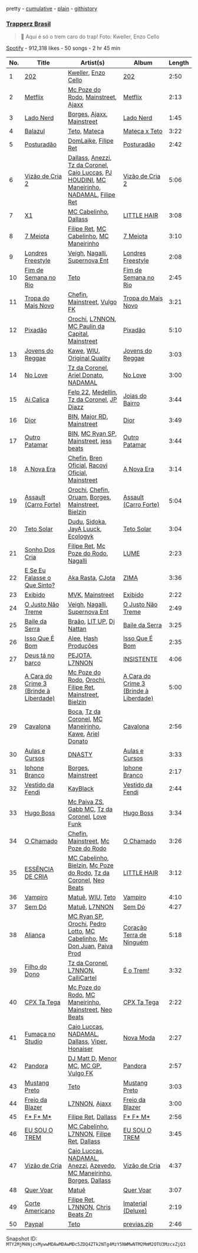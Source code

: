 pretty - [cumulative](/playlists/cumulative/37i9dQZF1DWWr5uieiPUVM.md) - [plain](/playlists/plain/37i9dQZF1DWWr5uieiPUVM) - [githistory](https://github.githistory.xyz/mackorone/spotify-playlist-archive/blob/main/playlists/plain/37i9dQZF1DWWr5uieiPUVM)

### [Trapperz Brasil](https://open.spotify.com/playlist/37i9dQZF1DWWr5uieiPUVM)

> 🚂  Aqui é só o trem caro do trap! Foto: Kweller, Enzo Cello

[Spotify](https://open.spotify.com/user/spotify) - 912,318 likes - 50 songs - 2 hr 45 min

| No. | Title | Artist(s) | Album | Length |
|---|---|---|---|---|
| 1 | [202](https://open.spotify.com/track/3imzmQM2DPPVBLMiBBexRL) | [Kweller](https://open.spotify.com/artist/4W4NkfM4A1sX2S2bfYlV07), [Enzo Cello](https://open.spotify.com/artist/5d6V3NZSeR7XZmEkf8inaU) | [202](https://open.spotify.com/album/5F5QjUVSgXHrXj7xbhSRW6) | 2:50 |
| 2 | [Metflix](https://open.spotify.com/track/3ZtHHGpAPSWC7Gnios4lmK) | [Mc Poze do Rodo](https://open.spotify.com/artist/28ie4NNTa2VW2QV4Zray8M), [Mainstreet](https://open.spotify.com/artist/25XJqeReVV38w0tR04GGBd), [Ajaxx](https://open.spotify.com/artist/0y7B2G0jNMGWyQJsOoRMUt) | [Metflix](https://open.spotify.com/album/36GkjPO0oYcbKFCYtbPEHj) | 2:13 |
| 3 | [Lado Nerd](https://open.spotify.com/track/152JuulFiSlmLQU1p3oM4b) | [Borges](https://open.spotify.com/artist/6jBww4kwlSrjaNYP7AQPtX), [Ajaxx](https://open.spotify.com/artist/0y7B2G0jNMGWyQJsOoRMUt), [Mainstreet](https://open.spotify.com/artist/25XJqeReVV38w0tR04GGBd) | [Lado Nerd](https://open.spotify.com/album/4X0qPgz8rtgBfxSsTY3L5N) | 1:45 |
| 4 | [Balazul](https://open.spotify.com/track/1RgJ4lexKGNBlKnyxB5SRt) | [Teto](https://open.spotify.com/artist/68YeXpLt3jB7JHQS5ZjMGo), [Mateca](https://open.spotify.com/artist/6PCKJU7fu36U4fRl7354wU) | [Mateca x Teto](https://open.spotify.com/album/6UxAHRNJAQpp9Rd1aGrQd7) | 3:22 |
| 5 | [Posturadão](https://open.spotify.com/track/0ToPj749UPF7MGE6KDyrIp) | [DomLaike](https://open.spotify.com/artist/4PzPx1yc3kGVo4EgCiLqCQ), [Filipe Ret](https://open.spotify.com/artist/7gJN8W0589FisSYJS17K54) | [Posturadão](https://open.spotify.com/album/2IH59QF9TV9xbbtRAQKhEO) | 2:42 |
| 6 | [Vizão de Cria 2](https://open.spotify.com/track/4eTtgdIXEy2LvLeg7NNSov) | [Dallass](https://open.spotify.com/artist/4LAFtDzlQM89xov636hMVv), [Anezzi](https://open.spotify.com/artist/1RaUlYy9nsEiDlucisa5Bk), [Tz da Coronel](https://open.spotify.com/artist/3lIU3RoZiHen1QXAQ3KQ9e), [Caio Luccas](https://open.spotify.com/artist/1a3fr7NdeBT4JlGj6YlbDL), [PJ HOUDINI](https://open.spotify.com/artist/3nfVTPYDnppERKGCRS4vim), [MC Maneirinho](https://open.spotify.com/artist/3M8aD9XWxfel3jZakRbibZ), [NADAMAL](https://open.spotify.com/artist/3YVxmhkewoRHu8WFgWlCb7), [Filipe Ret](https://open.spotify.com/artist/7gJN8W0589FisSYJS17K54) | [Vizão de Cria 2](https://open.spotify.com/album/3W3xxYwImmhuDQhYCRb1Tl) | 5:06 |
| 7 | [X1](https://open.spotify.com/track/0dcHD9QhnWRA41zoLnC83X) | [MC Cabelinho](https://open.spotify.com/artist/1WQBwwssN6r8DSjUlkyUGW), [Dallass](https://open.spotify.com/artist/4LAFtDzlQM89xov636hMVv) | [LITTLE HAIR](https://open.spotify.com/album/1KAZ4CtfGW7JgVvh6lq30V) | 3:08 |
| 8 | [7 Meiota](https://open.spotify.com/track/7GlKZPZ02XIhVCSwHboMTb) | [Filipe Ret](https://open.spotify.com/artist/7gJN8W0589FisSYJS17K54), [MC Cabelinho](https://open.spotify.com/artist/1WQBwwssN6r8DSjUlkyUGW), [MC Maneirinho](https://open.spotify.com/artist/3M8aD9XWxfel3jZakRbibZ) | [7 Meiota](https://open.spotify.com/album/48aImzLYN7EO5RTsJSKXjW) | 3:10 |
| 9 | [Londres Freestyle](https://open.spotify.com/track/1lgavq2sDLrnD5h5BytyBr) | [Veigh](https://open.spotify.com/artist/4YqwRbMLqGHRHLS1w2ZKse), [Nagalli](https://open.spotify.com/artist/6TPJK8tv3AKKSsw0lENTQk), [Supernova Ent](https://open.spotify.com/artist/3prRKGJz16RRMRSIM97nHw) | [Londres Freestyle](https://open.spotify.com/album/2u5F0rIXQeCZHvtuB3ySxU) | 2:08 |
| 10 | [Fim de Semana no Rio](https://open.spotify.com/track/7afaZ37wJJL6880z1NRgJS) | [Teto](https://open.spotify.com/artist/68YeXpLt3jB7JHQS5ZjMGo) | [Fim de Semana no Rio](https://open.spotify.com/album/02q2gOT5jYZN9fXLPFxy9S) | 2:45 |
| 11 | [Tropa do Mais Novo](https://open.spotify.com/track/1Afqu53uuGNHKXyCfNIqhW) | [Chefin](https://open.spotify.com/artist/68PYmgkbRP1qZnEWOry7sB), [Mainstreet](https://open.spotify.com/artist/25XJqeReVV38w0tR04GGBd), [Vulgo FK](https://open.spotify.com/artist/27azwwkxutWL1BWMkgNIh0) | [Tropa do Mais Novo](https://open.spotify.com/album/1HDwGbuDmbuu8WJG81cCMV) | 3:21 |
| 12 | [Pixadão](https://open.spotify.com/track/06VHFg61ePkcCQfYFEuz5c) | [Orochi](https://open.spotify.com/artist/3rfM2cGqF6DB0kUyytMkXx), [L7NNON](https://open.spotify.com/artist/0JjPiLQNgAFaEkwoy56B1C), [MC Paulin da Capital](https://open.spotify.com/artist/592JnViQ2tot63c1SbtgK2), [Mainstreet](https://open.spotify.com/artist/25XJqeReVV38w0tR04GGBd) | [Pixadão](https://open.spotify.com/album/11XLoSzIKieX8A4zC9mNcq) | 5:10 |
| 13 | [Jovens do Reggae](https://open.spotify.com/track/3HdEOUNuFuoWj06rXpQQ4o) | [Kawe](https://open.spotify.com/artist/1TYJOhNSxMOODWiDVhuyZb), [WIU](https://open.spotify.com/artist/3MrDVzg7ZXaYMyQmbDInr7), [Original Quality](https://open.spotify.com/artist/5ZTnWo7IY6rdIxm6aTSR84) | [Jovens do Reggae](https://open.spotify.com/album/1GJLb6DW0nVTH9rcaCzKgp) | 3:03 |
| 14 | [No Love](https://open.spotify.com/track/3HjRNbYrOfKnbAav3fU5KL) | [Tz da Coronel](https://open.spotify.com/artist/3lIU3RoZiHen1QXAQ3KQ9e), [Ariel Donato](https://open.spotify.com/artist/7H3XEvrS2PsNzM76MczgHJ), [NADAMAL](https://open.spotify.com/artist/3YVxmhkewoRHu8WFgWlCb7) | [No Love](https://open.spotify.com/album/50GSItNqYJip64TPybq3A4) | 3:00 |
| 15 | [Ai Calica](https://open.spotify.com/track/6NfcophozKrarDAfjAC8JB) | [Felp 22](https://open.spotify.com/artist/56IPf5d631ccKOTmo8RFHK), [Medellin](https://open.spotify.com/artist/06zC1Z0YDLeWPBLIEAkswh), [Tz da Coronel](https://open.spotify.com/artist/3lIU3RoZiHen1QXAQ3KQ9e), [JP Diazz](https://open.spotify.com/artist/344mmrwz81JfFfW9PLqZsd) | [Joias do Bairro](https://open.spotify.com/album/4FbcW3acqCCa64ePx1fKOr) | 3:44 |
| 16 | [Dior](https://open.spotify.com/track/5DhiTYpD599fu3q7fCepgL) | [BIN](https://open.spotify.com/artist/1WXbiUMl1AT9Inb619xPUg), [Major RD](https://open.spotify.com/artist/76hYPcWML9NGEh8LashwT5), [Mainstreet](https://open.spotify.com/artist/25XJqeReVV38w0tR04GGBd) | [Dior](https://open.spotify.com/album/35JWLvhVLeuoEHRVFPswzR) | 3:49 |
| 17 | [Outro Patamar](https://open.spotify.com/track/0hVKEiZ9lWwKQlBk4VZ0GK) | [BIN](https://open.spotify.com/artist/1WXbiUMl1AT9Inb619xPUg), [MC Ryan SP](https://open.spotify.com/artist/75i9GaW2MJUgt4BkdUnuUY), [Mainstreet](https://open.spotify.com/artist/25XJqeReVV38w0tR04GGBd), [jess beats](https://open.spotify.com/artist/7uskxjQtkzfiqHCNIIv3gD) | [Outro Patamar](https://open.spotify.com/album/4J1SvtWJvuHaPkjk6PlIom) | 3:44 |
| 18 | [A Nova Era](https://open.spotify.com/track/3GlfVkqT66eHtYI0jICo6u) | [Chefin](https://open.spotify.com/artist/68PYmgkbRP1qZnEWOry7sB), [Bren Oficial](https://open.spotify.com/artist/2kz0IOC0n4w9Zg7X7HigTB), [Racovi Oficial](https://open.spotify.com/artist/4wKMCoPdqFIdM8I1jDERYX), [Mainstreet](https://open.spotify.com/artist/25XJqeReVV38w0tR04GGBd) | [A Nova Era](https://open.spotify.com/album/3sIthkLCUPdx9Sk18gFTSL) | 3:14 |
| 19 | [Assault \(Carro Forte\)](https://open.spotify.com/track/7BwjZ1jy4B0ZyXTY4YQM9A) | [Orochi](https://open.spotify.com/artist/3rfM2cGqF6DB0kUyytMkXx), [Chefin](https://open.spotify.com/artist/68PYmgkbRP1qZnEWOry7sB), [Oruam](https://open.spotify.com/artist/4yGgbQJMq9orWypwqtdzYT), [Borges](https://open.spotify.com/artist/6jBww4kwlSrjaNYP7AQPtX), [Mainstreet](https://open.spotify.com/artist/25XJqeReVV38w0tR04GGBd), [Bielzin](https://open.spotify.com/artist/2vWGxqWbGgmgxVDZ5CBvBP) | [Assault \(Carro Forte\)](https://open.spotify.com/album/4K5XemHceyhOJtQVVVtQqO) | 5:04 |
| 20 | [Teto Solar](https://open.spotify.com/track/0LL0f65AL3cYEopGZYPnuC) | [Dudu](https://open.spotify.com/artist/5Ynf8bbQV9ICbK3vZoPxGF), [Sidoka](https://open.spotify.com/artist/7EyzyrMNgqiK8bMrbkOT9l), [JayA Luuck](https://open.spotify.com/artist/4oxFgud0qa3A1tE6JFpFVp), [Ecologyk](https://open.spotify.com/artist/1mohmQWtxDNZcBGkfxG4eW) | [Teto Solar](https://open.spotify.com/album/6ft3PwbypxEq9WycNgLRGR) | 3:04 |
| 21 | [Sonho Dos Cria](https://open.spotify.com/track/6KKT8dzP21J4WwBp9swjob) | [Filipe Ret](https://open.spotify.com/artist/7gJN8W0589FisSYJS17K54), [Mc Poze do Rodo](https://open.spotify.com/artist/28ie4NNTa2VW2QV4Zray8M), [Nagalli](https://open.spotify.com/artist/6TPJK8tv3AKKSsw0lENTQk) | [LUME](https://open.spotify.com/album/4sB8eASUZfGxo2ZZ2lLwkG) | 2:23 |
| 22 | [E Se Eu Falasse o Que Sinto?](https://open.spotify.com/track/68WBThXJjEP9XyzFHppAdX) | [Aka Rasta](https://open.spotify.com/artist/1beK7BpUs2hTagfzLUb1HB), [CJota](https://open.spotify.com/artist/5qvphJwi72TG198xn5VVYH) | [ZIMA](https://open.spotify.com/album/2jTUSGIQ6bUClribNqzoTf) | 3:36 |
| 23 | [Exibido](https://open.spotify.com/track/4Exjs0i5CFfKpIegAqcYOg) | [MVK](https://open.spotify.com/artist/78TUxGXS6Jpos6nj2oEqSP), [Mainstreet](https://open.spotify.com/artist/25XJqeReVV38w0tR04GGBd) | [Exibido](https://open.spotify.com/album/0tK8meVFOCcUPOOyFfueJs) | 2:22 |
| 24 | [O Justo Não Treme](https://open.spotify.com/track/032k6qsKSvNfdBndLe4rCD) | [Veigh](https://open.spotify.com/artist/4YqwRbMLqGHRHLS1w2ZKse), [Nagalli](https://open.spotify.com/artist/6TPJK8tv3AKKSsw0lENTQk), [Supernova Ent](https://open.spotify.com/artist/3prRKGJz16RRMRSIM97nHw) | [O Justo Não Treme](https://open.spotify.com/album/6aBT64xdKe8JcurjpmJTzA) | 2:49 |
| 25 | [Baile da Serra](https://open.spotify.com/track/45VwwcqkVl61khE9JT2OxK) | [Braão](https://open.spotify.com/artist/0GGDntDaQgJVknzJlXD1Nd), [LIT UP](https://open.spotify.com/artist/048eLqPGxqWk7PblwFmXgE), [Dj Nattan](https://open.spotify.com/artist/6IcnhoOZCRfWT8viBrredL) | [Baile da Serra](https://open.spotify.com/album/2Bb73208HjjXHHvwZpalGu) | 3:25 |
| 26 | [Isso Que É Bom](https://open.spotify.com/track/2LUj933qs4IEFzSLLS9aJS) | [Alee](https://open.spotify.com/artist/6rk6Izp6o42fUdE0jRqAP4), [Hash Produções](https://open.spotify.com/artist/4BZ0ACrHCLropCpHJypPvV) | [Isso Que É Bom](https://open.spotify.com/album/5FtV4axHZhRLHjT33tpaMk) | 2:35 |
| 27 | [Deus tá no barco](https://open.spotify.com/track/5Brt59UMSs3uqqrfoSmyQ0) | [PEJOTA](https://open.spotify.com/artist/6mUzKOrjmIjBEkSBxRpAGT), [L7NNON](https://open.spotify.com/artist/0JjPiLQNgAFaEkwoy56B1C) | [INSISTENTE](https://open.spotify.com/album/1xSyH4BEHjboigUa9PK6jV) | 4:06 |
| 28 | [A Cara do Crime 3 \(Brinde à Liberdade\)](https://open.spotify.com/track/3fSxnkjdgPucRCskjmAlgx) | [Mc Poze do Rodo](https://open.spotify.com/artist/28ie4NNTa2VW2QV4Zray8M), [Orochi](https://open.spotify.com/artist/3rfM2cGqF6DB0kUyytMkXx), [Filipe Ret](https://open.spotify.com/artist/7gJN8W0589FisSYJS17K54), [Mainstreet](https://open.spotify.com/artist/25XJqeReVV38w0tR04GGBd), [Bielzin](https://open.spotify.com/artist/2vWGxqWbGgmgxVDZ5CBvBP) | [A Cara do Crime 3 \(Brinde à Liberdade\)](https://open.spotify.com/album/6oMk1qAJIZC9a02hgQ9Wsv) | 5:00 |
| 29 | [Cavalona](https://open.spotify.com/track/0v2Bc9YBplcdaBk7oEHliO) | [Boca](https://open.spotify.com/artist/7DM9mUj11mLXmrtgw8YxaX), [Tz da Coronel](https://open.spotify.com/artist/3lIU3RoZiHen1QXAQ3KQ9e), [MC Maneirinho](https://open.spotify.com/artist/3M8aD9XWxfel3jZakRbibZ), [Kawe](https://open.spotify.com/artist/1TYJOhNSxMOODWiDVhuyZb), [Ariel Donato](https://open.spotify.com/artist/7H3XEvrS2PsNzM76MczgHJ) | [Cavalona](https://open.spotify.com/album/3cDefGhhnYoqP5Bc8XDbqc) | 2:56 |
| 30 | [Aulas e Cursos](https://open.spotify.com/track/2ABBlgwXo68orcunvBYYiY) | [DNASTY](https://open.spotify.com/artist/2wRZGo2e20INyHf8wtVPVn) | [Aulas e Cursos](https://open.spotify.com/album/1xP900BTjxxWc641y9UKvr) | 3:33 |
| 31 | [Iphone Branco](https://open.spotify.com/track/6jxE4XjFVSKF18kfo7FCl9) | [Borges](https://open.spotify.com/artist/6jBww4kwlSrjaNYP7AQPtX), [Mainstreet](https://open.spotify.com/artist/25XJqeReVV38w0tR04GGBd) | [Iphone Branco](https://open.spotify.com/album/6hp21aFf4l4auKtNfgKmU2) | 2:17 |
| 32 | [Vestido da Fendi](https://open.spotify.com/track/0pZIBIJ253pH9gJtXE0Ouf) | [KayBlack](https://open.spotify.com/artist/2h5Ha0ZiMFmOQD3iYcSXsy) | [Vestido da Fendi](https://open.spotify.com/album/70bR7r6giSSPpnJeEzVP8Y) | 2:44 |
| 33 | [Hugo Boss](https://open.spotify.com/track/1OfwTYZQrsImsfnhHWrJr1) | [Mc Paiva ZS](https://open.spotify.com/artist/0gHj4MPwwcZ8Zl9CY0hqT5), [Gabb MC](https://open.spotify.com/artist/5qyPbwqvOEp7FvR1EeTQQ2), [Tz da Coronel](https://open.spotify.com/artist/3lIU3RoZiHen1QXAQ3KQ9e), [Love Funk](https://open.spotify.com/artist/64DTkZLH6KkkMwZEEZ5VWC) | [Hugo Boss](https://open.spotify.com/album/0xoScocnUYyr9f49aCbsho) | 3:34 |
| 34 | [O Chamado](https://open.spotify.com/track/56xYjxmkJxnpBVQi6pLSiL) | [Chefin](https://open.spotify.com/artist/68PYmgkbRP1qZnEWOry7sB), [Mainstreet](https://open.spotify.com/artist/25XJqeReVV38w0tR04GGBd), [Mc Poze do Rodo](https://open.spotify.com/artist/28ie4NNTa2VW2QV4Zray8M) | [O Chamado](https://open.spotify.com/album/0GIsAsZO8aiEK5ZfqIzW08) | 3:26 |
| 35 | [ESSÊNCIA DE CRIA](https://open.spotify.com/track/1iaPDgTbsKrlznVu13EWIf) | [MC Cabelinho](https://open.spotify.com/artist/1WQBwwssN6r8DSjUlkyUGW), [Bielzin](https://open.spotify.com/artist/2vWGxqWbGgmgxVDZ5CBvBP), [Mc Poze do Rodo](https://open.spotify.com/artist/28ie4NNTa2VW2QV4Zray8M), [Tz da Coronel](https://open.spotify.com/artist/3lIU3RoZiHen1QXAQ3KQ9e), [Neo Beats](https://open.spotify.com/artist/6PERJZF7wohA034PAxDK0b) | [LITTLE HAIR](https://open.spotify.com/album/1KAZ4CtfGW7JgVvh6lq30V) | 3:12 |
| 36 | [Vampiro](https://open.spotify.com/track/6bTdZ7xfKp3NqqADJ8HLyj) | [Matuê](https://open.spotify.com/artist/5nP8x4uEFjAAmDzwOEc9b8), [WIU](https://open.spotify.com/artist/3MrDVzg7ZXaYMyQmbDInr7), [Teto](https://open.spotify.com/artist/68YeXpLt3jB7JHQS5ZjMGo) | [Vampiro](https://open.spotify.com/album/2Czm8l03F67WEzX8MDruyy) | 4:10 |
| 37 | [Sem Dó](https://open.spotify.com/track/2AQJRDfQJbfgmTf5e62Czl) | [Matuê](https://open.spotify.com/artist/5nP8x4uEFjAAmDzwOEc9b8), [L7NNON](https://open.spotify.com/artist/0JjPiLQNgAFaEkwoy56B1C) | [Sem Dó](https://open.spotify.com/album/3sQwZ1Bu0Qhzn2XeJwQW9E) | 4:27 |
| 38 | [Aliança](https://open.spotify.com/track/0UbpJ2jRYTSHRy61viIC61) | [MC Ryan SP](https://open.spotify.com/artist/75i9GaW2MJUgt4BkdUnuUY), [Orochi](https://open.spotify.com/artist/3rfM2cGqF6DB0kUyytMkXx), [Pedro Lotto](https://open.spotify.com/artist/23ot0eI6ByBW6LrlBfr2bm), [MC Cabelinho](https://open.spotify.com/artist/1WQBwwssN6r8DSjUlkyUGW), [Mc Don Juan](https://open.spotify.com/artist/7Lmrb6KcIzfkmgbtokjsAL), [Paiva Prod](https://open.spotify.com/artist/1T0F05F7TEo6QYr4vtGJdb) | [Coração Terra de Ninguém](https://open.spotify.com/album/5BTYBHPfdhnD6Ez307JTyy) | 5:18 |
| 39 | [Filho do Dono](https://open.spotify.com/track/40TTpkt2jMUr9wDeZPcQD6) | [Tz da Coronel](https://open.spotify.com/artist/3lIU3RoZiHen1QXAQ3KQ9e), [L7NNON](https://open.spotify.com/artist/0JjPiLQNgAFaEkwoy56B1C), [CalliCartel](https://open.spotify.com/artist/0s5MMDYKWYf4XksClf5Oiq) | [É o Trem!](https://open.spotify.com/album/0D14aOyRKsQkrFVrB5idpx) | 3:32 |
| 40 | [CPX Ta Tega](https://open.spotify.com/track/2HrjORyFBF3IFnXOAC3Rox) | [Mc Poze do Rodo](https://open.spotify.com/artist/28ie4NNTa2VW2QV4Zray8M), [MC Maneirinho](https://open.spotify.com/artist/3M8aD9XWxfel3jZakRbibZ), [Mainstreet](https://open.spotify.com/artist/25XJqeReVV38w0tR04GGBd), [Neo Beats](https://open.spotify.com/artist/6PERJZF7wohA034PAxDK0b) | [CPX Ta Tega](https://open.spotify.com/album/5xMRRNucy1RGzuJwwJbCcG) | 2:22 |
| 41 | [Fumaça no Studio](https://open.spotify.com/track/4Yimh4Ut4dskqAJtuuTu0l) | [Caio Luccas](https://open.spotify.com/artist/1a3fr7NdeBT4JlGj6YlbDL), [NADAMAL](https://open.spotify.com/artist/3YVxmhkewoRHu8WFgWlCb7), [Dallass](https://open.spotify.com/artist/4LAFtDzlQM89xov636hMVv), [Viper](https://open.spotify.com/artist/7lr4WifTmPssQJgBmbjiJq), [Honaiser](https://open.spotify.com/artist/0PNcEYeVDBqbywI00Y3ANT) | [Nova Moda](https://open.spotify.com/album/3Ne8Jl7YiQmCM4S4FdBBhN) | 2:27 |
| 42 | [Pandora](https://open.spotify.com/track/0yL7K9MzC20uBesZTPY81r) | [DJ Matt D](https://open.spotify.com/artist/1rIc4yTieeRq25NA3T8RQ5), [Menor MC](https://open.spotify.com/artist/78Y1NpgD0yMKoBetaYlUzS), [MC GP](https://open.spotify.com/artist/5s27i7oqhNWIcE4HeoVdq0), [Vulgo FK](https://open.spotify.com/artist/27azwwkxutWL1BWMkgNIh0) | [Pandora](https://open.spotify.com/album/25yqPTm5X7FXx62mPnjcsC) | 2:57 |
| 43 | [Mustang Preto](https://open.spotify.com/track/6Vgn3IEUkWs3d6og029Gtm) | [Teto](https://open.spotify.com/artist/68YeXpLt3jB7JHQS5ZjMGo) | [Mustang Preto](https://open.spotify.com/album/6fhHEgPoz6jfgZvwlH9jBA) | 3:03 |
| 44 | [Freio da Blazer](https://open.spotify.com/track/6m187iACTSAZDYMaV0klqj) | [L7NNON](https://open.spotify.com/artist/0JjPiLQNgAFaEkwoy56B1C), [Ajaxx](https://open.spotify.com/artist/0y7B2G0jNMGWyQJsOoRMUt) | [Freio da Blazer](https://open.spotify.com/album/7kbClkdK7jjoTIDAJmb1Pb) | 3:00 |
| 45 | [F\* F\* M\*](https://open.spotify.com/track/2D13ouGidILQGRVnihYuCF) | [Filipe Ret](https://open.spotify.com/artist/7gJN8W0589FisSYJS17K54), [Dallass](https://open.spotify.com/artist/4LAFtDzlQM89xov636hMVv) | [F\* F\* M\*](https://open.spotify.com/album/59fbjG96szYgcQ5rXlyujg) | 2:56 |
| 46 | [EU SOU O TREM](https://open.spotify.com/track/29y8c2UeJJxfyskRItw5aG) | [MC Cabelinho](https://open.spotify.com/artist/1WQBwwssN6r8DSjUlkyUGW), [L7NNON](https://open.spotify.com/artist/0JjPiLQNgAFaEkwoy56B1C), [Filipe Ret](https://open.spotify.com/artist/7gJN8W0589FisSYJS17K54), [Dallass](https://open.spotify.com/artist/4LAFtDzlQM89xov636hMVv) | [EU SOU O TREM](https://open.spotify.com/album/3rVMkmizNB49PkU2JzPWye) | 3:45 |
| 47 | [Vizão de Cria](https://open.spotify.com/track/0zmfFA2d0ZRZ2aFeE4E76b) | [Caio Luccas](https://open.spotify.com/artist/1a3fr7NdeBT4JlGj6YlbDL), [NADAMAL](https://open.spotify.com/artist/3YVxmhkewoRHu8WFgWlCb7), [Anezzi](https://open.spotify.com/artist/1RaUlYy9nsEiDlucisa5Bk), [Azevedo](https://open.spotify.com/artist/0wopeyG3WHLoKcmrFD2jrY), [MC Maneirinho](https://open.spotify.com/artist/3M8aD9XWxfel3jZakRbibZ), [Borges](https://open.spotify.com/artist/6jBww4kwlSrjaNYP7AQPtX), [Dallass](https://open.spotify.com/artist/4LAFtDzlQM89xov636hMVv) | [Vizão de Cria](https://open.spotify.com/album/5A1sLSZqKooVjMXsuZirEQ) | 4:37 |
| 48 | [Quer Voar](https://open.spotify.com/track/7aZusA4cWXz3Wv9e9uhavz) | [Matuê](https://open.spotify.com/artist/5nP8x4uEFjAAmDzwOEc9b8) | [Quer Voar](https://open.spotify.com/album/7JtB0tcIiJn1gJhDbCCL0e) | 3:07 |
| 49 | [Corte Americano](https://open.spotify.com/track/68qqVn5kHBv4zc45SDGLnh) | [Filipe Ret](https://open.spotify.com/artist/7gJN8W0589FisSYJS17K54), [L7NNON](https://open.spotify.com/artist/0JjPiLQNgAFaEkwoy56B1C), [Chris Beats Zn](https://open.spotify.com/artist/0YOr5sV4zMMyj5xviWiFjW) | [Imaterial \(Deluxe\)](https://open.spotify.com/album/74v9BLECHPqKGRLfa24LRn) | 2:19 |
| 50 | [Paypal](https://open.spotify.com/track/6x1FttETfbRLerumlTn0ZH) | [Teto](https://open.spotify.com/artist/68YeXpLt3jB7JHQS5ZjMGo) | [previas.zip](https://open.spotify.com/album/1Mp4qx0rzYoZHXmTX5ViS4) | 2:46 |

Snapshot ID: `MTY2MjM4NjcxMywwMDAwMDAwMDc5ZDQ4ZTk2NTg4MzY5NWMwNTM2MmM2OTU3MzcxZjQ3`
